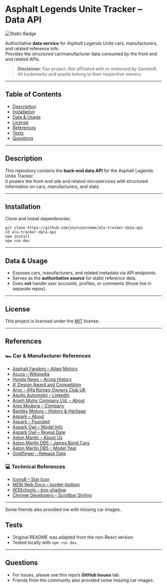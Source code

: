 # Asphalt Legends Unite Tracker – Data API

![Static Badge](https://img.shields.io/badge/License-MIT-yellow)

Authoritative **data service** for *Asphalt Legends Unite* cars, manufacturers, and related reference info.  
Provides the structured car/manufacturer data consumed by the front end and related APIs.  

> **Disclaimer**: Fan project. Not affiliated with or endorsed by Gameloft. All trademarks and assets belong to their respective owners.  

---

## Table of Contents

- [Description](#description)  
- [Installation](#installation)  
- [Data & Usage](#data--usage)  
- [License](#license)  
- [References](#references)  
- [Tests](#tests)  
- [Questions](#questions)  

---

## Description

This repository contains the **back-end data API** for the Asphalt Legends Unite Tracker.  
It powers the front-end site and related microservices with structured information on cars, manufacturers, and stats.  

---

## Installation

Clone and install dependencies:  

    git clone https://github.com/yourusername/alu-tracker-data-api
    cd alu-tracker-data-api
    npm install
    npm run dev

---

## Data & Usage

- Exposes cars, manufacturers, and related metadata via API endpoints.  
- Serves as the **authoritative source** for static reference data.  
- Does **not** handle user accounts, profiles, or comments (those live in separate repos).  

---

## License

This project is licensed under the [MIT](https://opensource.org/license/MIT) license.  

---

## References

### 🏎️ Car & Manufacturer References
- [Asphalt Fandom – Ajlani Motors](https://asphalt.fandom.com/wiki/Ajlani_Motors)  
- [Acura – Wikipedia](https://en.wikipedia.org/wiki/Acura)  
- [Honda News – Acura History](https://hondanews.com/en-US/releases/release-e6b4345aa35541ea9556b69e4424209e-acura-history)  
- [A’ Design Award and Competition](https://www.google.com/search?gs_ssp=eJzj4tVP1zc0zDZNMTfNTc8zYLRSNagwMbcws0w2Tkw2S0sEgiQrg4rURKOkVAtjQ8s0YxMzQ3NTL75EhZTU4sz0PIXE8sSiFADA_RSv&q=a+design+award&oq=A+Design+A)  
- [Aroc – Alfa Romeo Owners Club UK](https://aroc-uk.com/about/company-history/)  
- [Apollo Automobil – LinkedIn](https://www.linkedin.com/company/apollo-automobil-limited/?originalSubdomain=hk)  
- [Arash Motor Company Ltd. – About](https://arashcars.com/about/)  
- [Ares Modena – Company](https://www.aresdesign.com/en-us/company/)  
- [Bentley Motors – History & Heritage](https://www.bentleymotors.com/en/about-bentley/history-and-heritage.html)  
- [Aspark – About](https://asparkcompany.com/about-us/)  
- [Aspark – Founded](https://www.google.com/search?q=Who+founded+Aspark+Automobiles)  
- [Aspark Owl – Model Info](https://www.google.com/search?q=Is+Aspark%27s+only+vehicle+the+Aspark+Owl+at+this+time%3F)  
- [Aspark Owl – Reveal Date](https://www.google.com/search?q=When+was+the+Aspark+Owl+first+produced+or+revealed)  
- [Aston Martin – About Us](https://www.astonmartin.com/en/corporate/about-us)  
- [Aston Martin DB5 – James Bond Cars](https://www.google.com/search?q=What+was+the+famous+Aston+Martin+in+Goldeneye%2C+Thunderball+and+many+other+James+Bond+movies.+Which+film+was+it+first+featured+in.)  
- [Aston Martin DB5 – Model Year](https://www.google.com/search?q=Is+the+Aston+Martin+DB5+in+Goldfinger+a+model+year+1963%2C+64%2C+or+65%3F)  
- [Goldfinger – Release Date](https://www.google.com/search?q=What+year+did+the+movie+Goldfinger+premiere)  

### 💻 Technical References
- [Icons8 – Star Icon](https://icons8.com/icons/set/star)  
- [MDN Web Docs – border-bottom](https://developer.mozilla.org/en-US/docs/Web/CSS/border-bottom)  
- [W3Schools – box-shadow](https://www.w3schools.com/cssref/css3_pr_box-shadow.php)  
- [Chrome Developers – Scrollbar Styling](https://developer.chrome.com/docs/css-ui/scrollbar-styling)  

---

Some friends also provided me with missing car images.

## Tests

- Original README was adapted from the non-React version.  
- Tested locally with `npm run dev`.  

---

## Questions

- For issues, please use this repo’s **GitHub Issues** tab.  
- Friends from the community also provided some missing car images.  